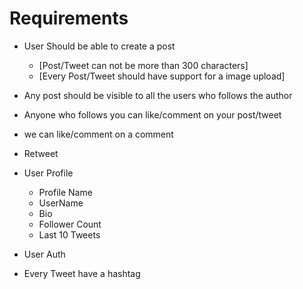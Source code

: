 # Requirements 

- User Should be able to create a post
    - [Post/Tweet can not be more than 300 characters]
    - [Every Post/Tweet should have support for a image upload]

- Any post should be visible to all the users who follows the author
- Anyone who follows you can like/comment on your post/tweet
- we can like/comment on a comment
- Retweet

- User Profile
    - Profile Name
    - UserName
    - Bio
    - Follower Count
    - Last 10 Tweets
    
- User Auth
- Every Tweet have a hashtag
